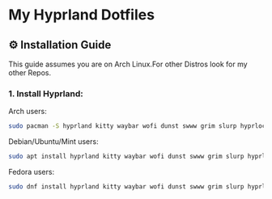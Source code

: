 # My Hyprland Dotfiles



## ⚙️ Installation Guide

This guide assumes you are on Arch Linux.For other Distros look for my other Repos.

### 1. Install Hyprland:

Arch users:

```bash
sudo pacman -S hyprland kitty waybar wofi dunst swww grim slurp hyprlock hypridle
```
Debian/Ubuntu/Mint users:

```bash
sudo apt install hyprland kitty waybar wofi dunst swww grim slurp hyprlock hypridle
```
Fedora users:
```bash
sudo dnf install hyprland kitty waybar wofi dunst swww grim slurp hyprlock hypridle
```